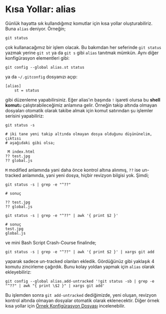 # Kısa Yollar: alias

Günlük hayatta sık kullandığımız komutlar için kısa yollar oluşturabiliriz.
Buna `alias` deniyor. Örneğin;

    git status

çok kullanacağımız bir işlem olacak. Bu bakımdan her seferinde `git status`
yazmak yerine `git st` ya da `git s` gibi `alias` tanıtmak mümkün. Aynı diğer
konfigürasyon elementleri gibi:

    git config --global alias.st status

ya da `~/.gitconfig` dosyanızı açıp:

    [alias]
        st = status

gibi düzenleme yapabilirsiniz. Eğer alias’ın başında `!` işareti olursa bu
**shell komut**u çalıştırabileceğimiz anlamına gelir. Örneğin takip altında
olmayan dosyaları otomatik olarak takibe almak için komut satırından şu
işlemler serisini yapabiliriz:

    git status -s
    
    # iki tane yeni takip altında olmayan dosya olduğunu düşününelim, çıktısı
    # aşağıdaki gibi olsa;
    
     M index.html
    ?? test.jpg
    ?? global.js

`M` modified anlamında yani daha önce kontrol altına alınmış, `??` ise 
un-tracked anlamında, yani yeni dosya, hiçbir revizyon bilgisi yok. Şimdi;

    git status -s | grep -e "^??"
    
    # sonuç
    
    ?? test.jpg
    ?? global.js
    
    git status -s | grep -e "^??" | awk '{ print $2 }'
    
    # sonuç
    test.jpg
    global.js

ve mini Bash Script Crash-Course finalinde;

    git status -s | grep -e "^??" | awk '{ print $2 }' | xargs git add

yaparak sadece un-tracked olanları ekledik. Gördüğünüz gibi yaklaşık 4 komutu
zincirleme çağırdık. Bunu kolay yoldan yapmak için `alias` olarak ekleyebiliriz:

    git config --global alias.add-untracked '!git status -sb | grep -e "^??" | awk "{ print \$2 }" | xargs git add'

Bu işlemden sonra `git add-untracked` dediğimizde, yeni oluşan, revizyon
kontrol altında olmayan dosyalar otomatik olarak eklenecektir. Diğer örnek
kısa yollar için [Örnek Konfigürasyon Dosyası](chapter_01/03.md) incelenebilir.
